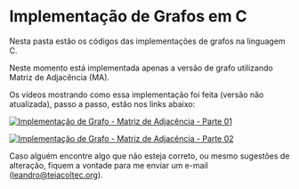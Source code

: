 # Implementação de Grafos em C

Nesta pasta estão os códigos das implementações de grafos na linguagem C.

Neste momento está implementada apenas a versão de grafo utilizando Matriz de Adjacência (MA).

Os vídeos mostrando como essa implementação foi feita (versão não atualizada), passo a passo, estão nos links abaixo:

[![Implementação de Grafo - Matriz de Adjacência - Parte 01](https://img.youtube.com/vi/FesVegOOF3k/0.jpg)](https://www.youtube.com/watch?v=FesVegOOF3k)

[![Implementação de Grafo - Matriz de Adjacência - Parte 02](https://img.youtube.com/vi/EniN8WYEXpA/0.jpg)](https://www.youtube.com/watch?v=EniN8WYEXpA)

Caso alguém encontre algo que não esteja correto, ou mesmo sugestões de alteração, fiquem a vontade para me enviar um e-mail (leandro@teiacoltec.org).
